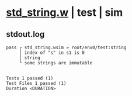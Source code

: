 # [std_string.w](../../../../../examples/tests/valid/std_string.w) | test | sim

## stdout.log
```log
pass ┌ std_string.wsim » root/env0/test:string
     │ index of "s" in s1 is 0
     │ string
     └ some strings are immutable
 
 
Tests 1 passed (1)
Test Files 1 passed (1)
Duration <DURATION>
```

